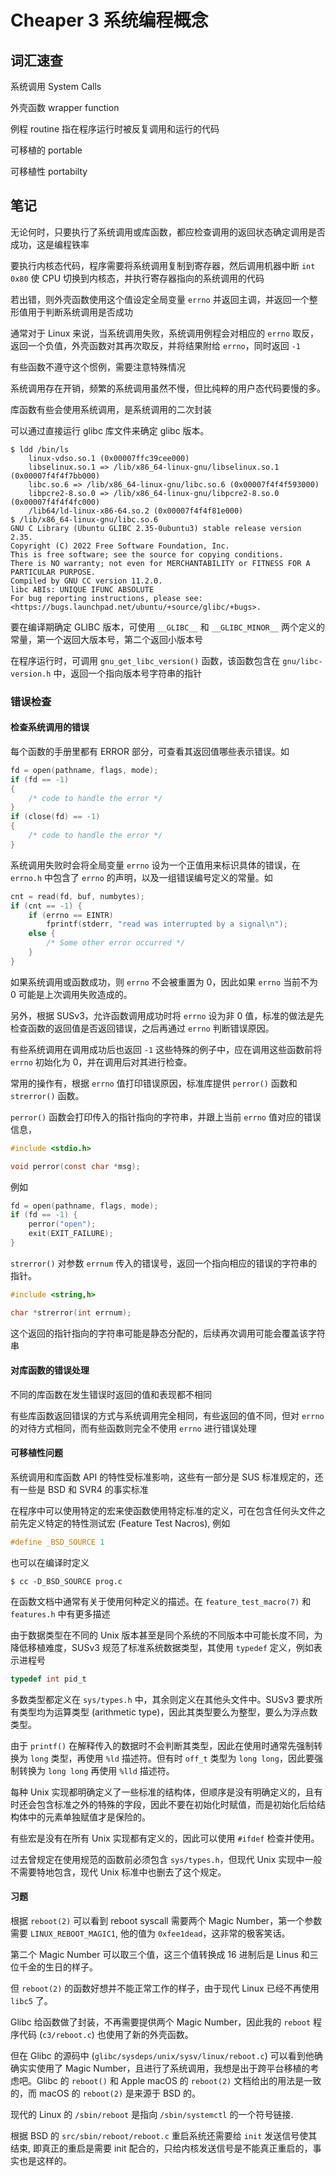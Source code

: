 # Cheaper 3 系统编程概念

## 词汇速查

系统调用 System Calls

外壳函数 wrapper function

例程 routine 指在程序运行时被反复调用和运行的代码

可移植的 portable

可移植性 portabilty


## 笔记

无论何时，只要执行了系统调用或库函数，都应检查调用的返回状态确定调用是否成功，这是编程铁率

要执行内核态代码，程序需要将系统调用复制到寄存器，然后调用机器中断 `int 0x80` 使 CPU 切换到内核态，并执行寄存器指向的系统调用的代码

若出错，则外壳函数使用这个值设定全局变量 `errno` 并返回主调，并返回一个整形值用于判断系统调用是否成功

通常对于 Linux 来说，当系统调用失败，系统调用例程会对相应的 `errno` 取反，返回一个负值，外壳函数对其再次取反，并将结果附给 `errno`，同时返回 `-1`

有些函数不遵守这个惯例，需要注意特殊情况

系统调用存在开销，频繁的系统调用虽然不慢，但比纯粹的用户态代码要慢的多。

库函数有些会使用系统调用，是系统调用的二次封装

可以通过直接运行 glibc 库文件来确定 glibc 版本。

```shell
$ ldd /bin/ls
	linux-vdso.so.1 (0x00007ffc39cee000)
	libselinux.so.1 => /lib/x86_64-linux-gnu/libselinux.so.1 (0x00007f4f4f7bb000)
	libc.so.6 => /lib/x86_64-linux-gnu/libc.so.6 (0x00007f4f4f593000)
	libpcre2-8.so.0 => /lib/x86_64-linux-gnu/libpcre2-8.so.0 (0x00007f4f4f4fc000)
	/lib64/ld-linux-x86-64.so.2 (0x00007f4f4f81e000)
$ /lib/x86_64-linux-gnu/libc.so.6 
GNU C Library (Ubuntu GLIBC 2.35-0ubuntu3) stable release version 2.35.
Copyright (C) 2022 Free Software Foundation, Inc.
This is free software; see the source for copying conditions.
There is NO warranty; not even for MERCHANTABILITY or FITNESS FOR A
PARTICULAR PURPOSE.
Compiled by GNU CC version 11.2.0.
libc ABIs: UNIQUE IFUNC ABSOLUTE
For bug reporting instructions, please see:
<https://bugs.launchpad.net/ubuntu/+source/glibc/+bugs>.
```
要在编译期确定 GLIBC 版本，可使用 `__GLIBC__` 和 `__GLIBC_MINOR__` 两个定义的常量，第一个返回大版本号，第二个返回小版本号

在程序运行时，可调用 `gnu_get_libc_version()` 函数，该函数包含在 `gnu/libc-version.h` 中，返回一个指向版本号字符串的指针

### 错误检查

#### 检查系统调用的错误

每个函数的手册里都有 ERROR 部分，可查看其返回值哪些表示错误。如

```c
fd = open(pathname, flags, mode);
if (fd == -1)
{
    /* code to handle the error */
}
if (close(fd) == -1)
{
    /* code to handle the error */
}
```

系统调用失败时会将全局变量 `errno` 设为一个正值用来标识具体的错误，在 `errno.h` 中包含了 `errno` 的声明，以及一组错误编号定义的常量。如

```c
cnt = read(fd, buf, numbytes);
if (cnt == -1) {
    if (errno == EINTR)
        fprintf(stderr, "read was interrupted by a signal\n");
    else {
        /* Some other error occurred */
    }
}
```

如果系统调用或函数成功，则 `errno` 不会被重置为 0，因此如果 `errno` 当前不为 0 可能是上次调用失败造成的。

另外，根据 SUSv3，允许函数调用成功时将 `errno` 设为非 0 值，标准的做法是先检查函数的返回值是否返回错误，之后再通过 `errno` 判断错误原因。

有些系统调用在调用成功后也返回 `-1` 这些特殊的例子中，应在调用这些函数前将 `errno` 初始化为 0，并在调用后对其进行检查。

常用的操作有，根据 `errno` 值打印错误原因，标准库提供 `perror()` 函数和 `strerror()` 函数。

`perror()` 函数会打印传入的指针指向的字符串，并跟上当前 `errno` 值对应的错误信息，

```c
#include <stdio.h>

void perror(const char *msg);
```

例如

```c
fd = open(pathname, flags, mode);
if (fd == -1) {
    perror("open");
    exit(EXIT_FAILURE);
}
```

`strerror()` 对参数 `errnum` 传入的错误号，返回一个指向相应的错误的字符串的指针。

```c
#include <string,h>

char *strerror(int errnum);
```

这个返回的指针指向的字符串可能是静态分配的，后续再次调用可能会覆盖该字符串

#### 对库函数的错误处理

不同的库函数在发生错误时返回的值和表现都不相同

有些库函数返回错误的方式与系统调用完全相同，有些返回的值不同，但对 `errno` 的对待方式相同，而有些函数则完全不使用 `errno` 进行错误处理

#### 可移植性问题

系统调用和库函数 API 的特性受标准影响，这些有一部分是 SUS 标准规定的，还有一些是 BSD 和 SVR4 的事实标准

在程序中可以使用特定的宏来使函数使用特定标准的定义，可在包含任何头文件之前先定义特定的特性测试宏 (Feature Test Nacros), 例如

```c
#define _BSD_SOURCE 1
```

也可以在编译时定义

```shell
$ cc -D_BSD_SOURCE prog.c
```

在函数文档中通常有关于使用何种定义的描述。在 `feature_test_macro(7)` 和 `features.h` 中有更多描述

由于数据类型在不同的 Unix 版本甚至是同个系统的不同版本中可能长度不同，为降低移植难度，SUSv3 规范了标准系统数据类型，其使用 `typedef` 定义，例如表示进程号

```c
typedef int pid_t
```

多数类型都定义在 `sys/types.h` 中，其余则定义在其他头文件中。SUSv3 要求所有类型均为运算类型 (arithmetic type)，因此其类型要么为整型，要么为浮点数类型。

由于 `printf()` 在解释传入的数据时不会判断其类型，因此在使用时通常先强制转换为 `long` 类型，再使用 `%ld` 描述符。但有时 `off_t` 类型为 `long long`，因此要强制转换为 `long long` 再使用 `%lld` 描述符。

每种 Unix 实现都明确定义了一些标准的结构体，但顺序是没有明确定义的，且有时还会包含标准之外的特殊的字段，因此不要在初始化时赋值，而是初始化后给结构体中的元素单独赋值才是保险的。

有些宏是没有在所有 Unix 实现都有定义的，因此可以使用 `#ifdef` 检查并使用。

过去曾规定在使用规范的函数前必须包含 `sys/types.h`，但现代 Unix 实现中一般不需要特地包含，现代 Unix 标准中也删去了这个规定。

#### 习题

根据 `reboot(2)` 可以看到 reboot syscall 需要两个 Magic Number，第一个参数需要 `LINUX_REBOOT_MAGIC1`, 他的值为 `0xfee1dead`，这非常的极客笑话。

第二个 Magic Number 可以取三个值，这三个值转换成 16 进制后是 Linus 和三位千金的生日的样子。

但 `reboot(2)` 的函数好想并不能正常工作的样子，由于现代 Linux 已经不再使用 `libc5` 了。

Glibc 给函数做了封装，不再需要提供两个 Magic Number，因此我的 `reboot` 程序代码 (`c3/reboot.c`) 也使用了新的外壳函数。

但在 Glibc 的源码中 (`glibc/sysdeps/unix/sysv/linux/reboot.c`) 可以看到他确确实实使用了 Magic Number，且进行了系统调用，我想是出于跨平台移植的考虑吧。Glibc 的 `reboot()` 和 Apple macOS 的 `reboot(2)` 文档给出的用法是一致的，而 macOS 的 `reboot(2)` 是来源于 BSD 的。

现代的 Linux 的 `/sbin/reboot` 是指向 `/sbin/systemctl` 的一个符号链接.

根据 BSD 的 `src/sbin/reboot/reboot.c` 重启系统还需要给 `init` 发送信号使其结束, 即真正的重启是需要 init 配合的，只给内核发送信号是不能真正重启的，事实也是这样的。
